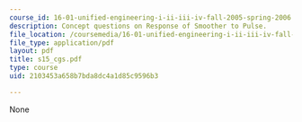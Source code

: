 ```yaml
---
course_id: 16-01-unified-engineering-i-ii-iii-iv-fall-2005-spring-2006
description: Concept questions on Response of Smoother to Pulse.
file_location: /coursemedia/16-01-unified-engineering-i-ii-iii-iv-fall-2005-spring-2006/2103453a658b7bda8dc4a1d85c9596b3_s15_cgs.pdf
file_type: application/pdf
layout: pdf
title: s15_cgs.pdf
type: course
uid: 2103453a658b7bda8dc4a1d85c9596b3

---
```

None
